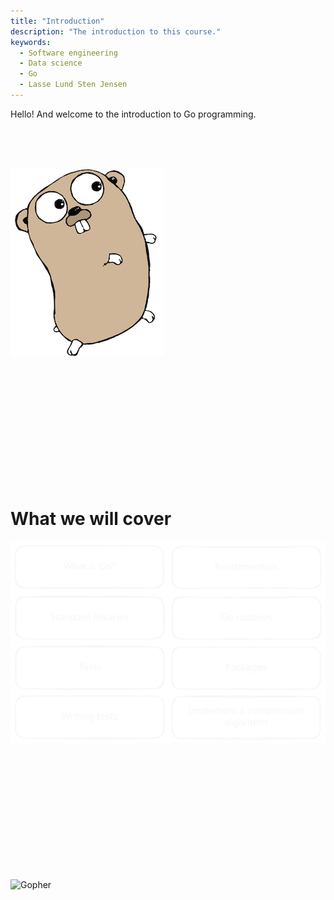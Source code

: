 ```yaml
---
title: "Introduction"
description: "The introduction to this course."
keywords:
  - Software engineering
  - Data science
  - Go
  - Lasse Lund Sten Jensen
---
```


Hello! And welcome to the introduction to Go programming.

</br>
</br>
</br>

![Go Gopher](../../images/gopher.png)

<!-- [When and why][youtube-go-io] -->

</br>
</br>
</br>
</br>
</br>
</br>
</br>
</br>
</br>
</br>
</br>

# What we will cover

![Topics](../../images/lessons/golang-introduction/topics.svg)


[linkedin]: https://linkedin.com/in/lasselundstenjensen
<!-- [youtube-go-io]: https://www.youtube.com/watch?v=sln-gJaURzk
[youtube-go-io-cutout]: [https://www.youtube.com/watch?v=c-P5R0aMylM] -->

</br>
</br>
</br>
</br>
</br>
</br>
</br>
</br>
</br>
</br>
</br>

![Gopher](https://go.dev/tour/static/img/gopher.png)
